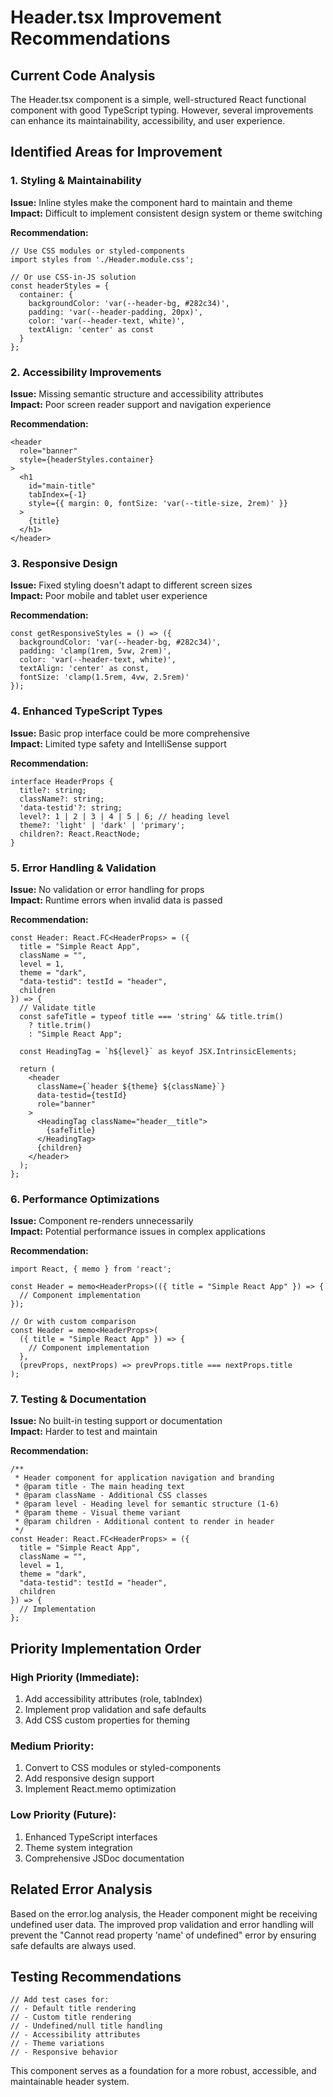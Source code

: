# Header.tsx Improvement Recommendations

## Current Code Analysis

The Header.tsx component is a simple, well-structured React functional component with good TypeScript typing. However, several improvements can enhance its maintainability, accessibility, and user experience.

## Identified Areas for Improvement

### 1. Styling & Maintainability
**Issue:** Inline styles make the component hard to maintain and theme  
**Impact:** Difficult to implement consistent design system or theme switching

**Recommendation:**
```tsx
// Use CSS modules or styled-components
import styles from './Header.module.css';

// Or use CSS-in-JS solution
const headerStyles = {
  container: {
    backgroundColor: 'var(--header-bg, #282c34)',
    padding: 'var(--header-padding, 20px)',
    color: 'var(--header-text, white)',
    textAlign: 'center' as const
  }
};
```

### 2. Accessibility Improvements
**Issue:** Missing semantic structure and accessibility attributes  
**Impact:** Poor screen reader support and navigation experience

**Recommendation:**
```tsx
<header 
  role="banner"
  style={headerStyles.container}
>
  <h1 
    id="main-title"
    tabIndex={-1}
    style={{ margin: 0, fontSize: 'var(--title-size, 2rem)' }}
  >
    {title}
  </h1>
</header>
```

### 3. Responsive Design
**Issue:** Fixed styling doesn't adapt to different screen sizes  
**Impact:** Poor mobile and tablet user experience

**Recommendation:**
```tsx
const getResponsiveStyles = () => ({
  backgroundColor: 'var(--header-bg, #282c34)',
  padding: 'clamp(1rem, 5vw, 2rem)',
  color: 'var(--header-text, white)',
  textAlign: 'center' as const,
  fontSize: 'clamp(1.5rem, 4vw, 2.5rem)'
});
```

### 4. Enhanced TypeScript Types
**Issue:** Basic prop interface could be more comprehensive  
**Impact:** Limited type safety and IntelliSense support

**Recommendation:**
```tsx
interface HeaderProps {
  title?: string;
  className?: string;
  'data-testid'?: string;
  level?: 1 | 2 | 3 | 4 | 5 | 6; // heading level
  theme?: 'light' | 'dark' | 'primary';
  children?: React.ReactNode;
}
```

### 5. Error Handling & Validation
**Issue:** No validation or error handling for props  
**Impact:** Runtime errors when invalid data is passed

**Recommendation:**
```tsx
const Header: React.FC<HeaderProps> = ({ 
  title = "Simple React App", 
  className = "",
  level = 1,
  theme = "dark",
  "data-testid": testId = "header",
  children
}) => {
  // Validate title
  const safeTitle = typeof title === 'string' && title.trim() 
    ? title.trim() 
    : "Simple React App";
    
  const HeadingTag = `h${level}` as keyof JSX.IntrinsicElements;
  
  return (
    <header 
      className={`header ${theme} ${className}`}
      data-testid={testId}
      role="banner"
    >
      <HeadingTag className="header__title">
        {safeTitle}
      </HeadingTag>
      {children}
    </header>
  );
};
```

### 6. Performance Optimizations
**Issue:** Component re-renders unnecessarily  
**Impact:** Potential performance issues in complex applications

**Recommendation:**
```tsx
import React, { memo } from 'react';

const Header = memo<HeaderProps>(({ title = "Simple React App" }) => {
  // Component implementation
});

// Or with custom comparison
const Header = memo<HeaderProps>(
  ({ title = "Simple React App" }) => {
    // Component implementation
  },
  (prevProps, nextProps) => prevProps.title === nextProps.title
);
```

### 7. Testing & Documentation
**Issue:** No built-in testing support or documentation  
**Impact:** Harder to test and maintain

**Recommendation:**
```tsx
/**
 * Header component for application navigation and branding
 * @param title - The main heading text
 * @param className - Additional CSS classes
 * @param level - Heading level for semantic structure (1-6)
 * @param theme - Visual theme variant
 * @param children - Additional content to render in header
 */
const Header: React.FC<HeaderProps> = ({
  title = "Simple React App",
  className = "",
  level = 1,
  theme = "dark",
  "data-testid": testId = "header",
  children
}) => {
  // Implementation
};
```

## Priority Implementation Order

### High Priority (Immediate):
1. Add accessibility attributes (role, tabIndex)
2. Implement prop validation and safe defaults
3. Add CSS custom properties for theming

### Medium Priority:
1. Convert to CSS modules or styled-components
2. Add responsive design support
3. Implement React.memo optimization

### Low Priority (Future):
1. Enhanced TypeScript interfaces
2. Theme system integration
3. Comprehensive JSDoc documentation

## Related Error Analysis

Based on the error.log analysis, the Header component might be receiving undefined user data. The improved prop validation and error handling will prevent the "Cannot read property 'name' of undefined" error by ensuring safe defaults are always used.

## Testing Recommendations

```tsx
// Add test cases for:
// - Default title rendering
// - Custom title rendering  
// - Undefined/null title handling
// - Accessibility attributes
// - Theme variations
// - Responsive behavior
```

This component serves as a foundation for a more robust, accessible, and maintainable header system.